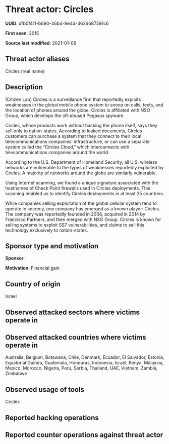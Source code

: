 # Threat actor: Circles

**UUID**: dfb0f411-b690-46b4-9e4d-4626687591c6

**First seen**: 2015

**Source last modified**: 2021-01-06

## Threat actor aliases

Circles (real name)

## Description

(Citizen Lab) Circles is a surveillance firm that reportedly exploits weaknesses in the global mobile phone system to snoop on calls, texts, and the location of phones around the globe. Circles is affiliated with NSO Group, which develops the oft-abused Pegasus spyware.

Circles, whose products work without hacking the phone itself, says they sell only to nation-states. According to leaked documents, Circles customers can purchase a system that they connect to their local telecommunications companies’ infrastructure, or can use a separate system called the “Circles Cloud,” which interconnects with telecommunications companies around the world.

According to the U.S. Department of Homeland Security, all U.S. wireless networks are vulnerable to the types of weaknesses reportedly exploited by Circles. A majority of networks around the globe are similarly vulnerable.

Using Internet scanning, we found a unique signature associated with the hostnames of Check Point firewalls used in Circles deployments. This scanning enabled us to identify Circles deployments in at least 25 countries.

While companies selling exploitation of the global cellular system tend to operate in secrecy, one company has emerged as a known player: Circles. The company was reportedly founded in 2008, acquired in 2014 by Francisco Partners, and then merged with NSO Group. Circles is known for selling systems to exploit SS7 vulnerabilities, and claims to sell this technology exclusively to nation-states.

## Sponsor type and motivation

**Sponsor**: 

**Motivation**: Financial gain


## Country of origin

Israel

## Observed attacked sectors where victims operate in



## Observed attacked countries where victims operate in

Australia, Belgium, Botswana, Chile, Denmark, Ecuador, El Salvador, Estonia, Equatorial Guinea, Guatemala, Honduras, Indonesia, Israel, Kenya, Malaysia, Mexico, Morocco, Nigeria, Peru, Serbia, Thailand, UAE, Vietnam, Zambia, Zimbabwe

## Observed usage of tools

Circles

## Reported hacking operations



## Reported counter operations against threat actor





